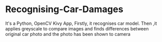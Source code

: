 # Recognising-Car-Damages
 It's a Python, OpenCV Kivy App, Firstly, it recognises car model. Then ,it applies greyscale to compare images and finds differences between original car photo and the photo has been shown to camera
